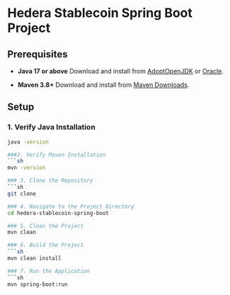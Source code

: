 # Hedera Stablecoin Spring Boot Project

## Prerequisites

- **Java 17 or above**
  Download and install from [AdoptOpenJDK](https://adoptium.net/) or [Oracle](https://www.oracle.com/java/technologies/downloads/).

- **Maven 3.8+**
  Download and install from [Maven Downloads](https://maven.apache.org/download.cgi).

## Setup

### 1. Verify Java Installation

```sh
java -version

###2. Verify Maven Installation
```sh
mvn -version

### 3. Clone the Repository
```sh
git clone

### 4. Navigate to the Project Directory
cd hedera-stablecoin-spring-boot

### 5. Clean the Project
mvn clean

### 6. Build the Project
```sh
mvn clean install

### 7. Run the Application
```sh
mvn spring-boot:run

